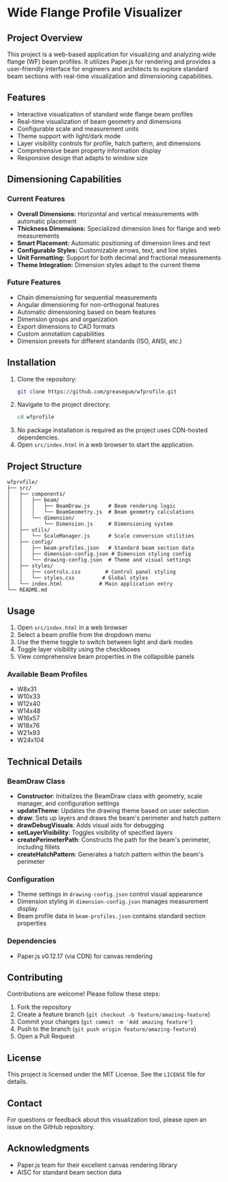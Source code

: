 # Wide Flange Profile Visualizer

## Project Overview
This project is a web-based application for visualizing and analyzing wide flange (WF) beam profiles. It utilizes Paper.js for rendering and provides a user-friendly interface for engineers and architects to explore standard beam sections with real-time visualization and dimensioning capabilities.

## Features
- Interactive visualization of standard wide flange beam profiles
- Real-time visualization of beam geometry and dimensions
- Configurable scale and measurement units
- Theme support with light/dark mode
- Layer visibility controls for profile, hatch pattern, and dimensions
- Comprehensive beam property information display
- Responsive design that adapts to window size

## Dimensioning Capabilities
### Current Features
- **Overall Dimensions:** Horizontal and vertical measurements with automatic placement
- **Thickness Dimensions:** Specialized dimension lines for flange and web measurements
- **Smart Placement:** Automatic positioning of dimension lines and text
- **Configurable Styles:** Customizable arrows, text, and line styles
- **Unit Formatting:** Support for both decimal and fractional measurements
- **Theme Integration:** Dimension styles adapt to the current theme

### Future Features
- Chain dimensioning for sequential measurements
- Angular dimensioning for non-orthogonal features
- Automatic dimensioning based on beam features
- Dimension groups and organization
- Export dimensions to CAD formats
- Custom annotation capabilities
- Dimension presets for different standards (ISO, ANSI, etc.)

## Installation
1. Clone the repository:
   ```bash
   git clone https://github.com/greasegum/wfprofile.git
   ```
2. Navigate to the project directory:
   ```bash
   cd wfprofile
   ```
3. No package installation is required as the project uses CDN-hosted dependencies.
4. Open `src/index.html` in a web browser to start the application.

## Project Structure
```
wfprofile/
├── src/
│   ├── components/
│   │   ├── beam/
│   │   │   ├── BeamDraw.js      # Beam rendering logic
│   │   │   └── BeamGeometry.js  # Beam geometry calculations
│   │   └── dimension/
│   │       └── Dimension.js     # Dimensioning system
│   ├── utils/
│   │   └── ScaleManager.js      # Scale conversion utilities
│   ├── config/
│   │   ├── beam-profiles.json   # Standard beam section data
│   │   ├── dimension-config.json # Dimension styling config
│   │   └── drawing-config.json  # Theme and visual settings
│   ├── styles/
│   │   ├── controls.css        # Control panel styling
│   │   └── styles.css         # Global styles
│   └── index.html            # Main application entry
└── README.md
```

## Usage
1. Open `src/index.html` in a web browser
2. Select a beam profile from the dropdown menu
3. Use the theme toggle to switch between light and dark modes
4. Toggle layer visibility using the checkboxes
5. View comprehensive beam properties in the collapsible panels

### Available Beam Profiles
- W8x31
- W10x33
- W12x40
- W14x48
- W16x57
- W18x76
- W21x93
- W24x104

## Technical Details

### BeamDraw Class
- **Constructor**: Initializes the BeamDraw class with geometry, scale manager, and configuration settings
- **updateTheme**: Updates the drawing theme based on user selection
- **draw**: Sets up layers and draws the beam's perimeter and hatch pattern
- **drawDebugVisuals**: Adds visual aids for debugging
- **setLayerVisibility**: Toggles visibility of specified layers
- **createPerimeterPath**: Constructs the path for the beam's perimeter, including fillets
- **createHatchPattern**: Generates a hatch pattern within the beam's perimeter

### Configuration
- Theme settings in `drawing-config.json` control visual appearance
- Dimension styling in `dimension-config.json` manages measurement display
- Beam profile data in `beam-profiles.json` contains standard section properties

### Dependencies
- Paper.js v0.12.17 (via CDN) for canvas rendering

## Contributing
Contributions are welcome! Please follow these steps:

1. Fork the repository
2. Create a feature branch (`git checkout -b feature/amazing-feature`)
3. Commit your changes (`git commit -m 'Add amazing feature'`)
4. Push to the branch (`git push origin feature/amazing-feature`)
5. Open a Pull Request

## License
This project is licensed under the MIT License. See the `LICENSE` file for details.

## Contact
For questions or feedback about this visualization tool, please open an issue on the GitHub repository.

## Acknowledgments
- Paper.js team for their excellent canvas rendering library
- AISC for standard beam section data 